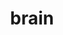---
layout: smileys&emotion
title: brain
emoji: brain
permalink: 🧠.html
image: assets/img/3moji/brain.png
---